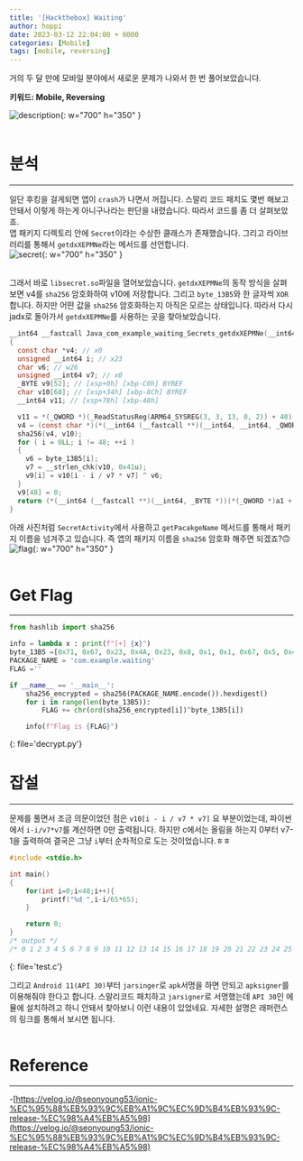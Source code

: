 ```yaml
---
title: '[Hackthebox] Waiting'
author: hoppi
date: 2023-03-12 22:04:00 + 0000
categories: [Mobile]
tags: [mobile, reversing]
---
```


거의 두 달 만에 모바일 분야에서 새로운 문제가 나와서 한 번 풀어보았습니다.
<br/>

**키워드: Mobile, Reversing**

![description](../../../assets/img/2023-03-12/description.png){: w="700" h="350" }  
<br/>

# 분석
***
일단 후킹을 걸게되면 앱이 `crash`가 나면서 꺼집니다. 스말리 코드 패치도 몇번 해보고 안돼서 이렇게 하는게 아니구나라는 판단을 내렸습니다. 따라서 코드를 좀 더 살펴보았죠.  
앱 패키지 디렉토리 안에 `Secret`이라는 수상한 클래스가 존재했습니다. 그리고 라이브러리를 통해서 `getdxXEPMNe`라는 메서드를 선언합니다.  
![secret](../../../assets/img/2023-03-12/secret.png){: w="700" h="350" }  
<br/>

그래서 바로 `libsecret.so`파일을 열어보았습니다. `getdxXEPMNe`의 동작 방식을 살펴보면 v4를 `sha256` 암호화하여 v10에 저장합니다. 그리고 `byte_13B5`와 한 글자씩 `XOR` 합니다. 하지만 어떤 값을 `sha256` 암호화하는지 아직은 모르는 상태입니다. 따라서 다시 jadx로 돌아가서 `getdxXEPMNe`를 사용하는 곳을 찾아보았습니다.
```c
__int64 __fastcall Java_com_example_waiting_Secrets_getdxXEPMNe(__int64 a1, __int64 a2, __int64 a3)
{
  const char *v4; // x0
  unsigned __int64 i; // x23
  char v6; // w26
  unsigned __int64 v7; // x0
  _BYTE v9[52]; // [xsp+0h] [xbp-C0h] BYREF
  char v10[68]; // [xsp+34h] [xbp-8Ch] BYREF
  __int64 v11; // [xsp+78h] [xbp-48h]

  v11 = *(_QWORD *)(_ReadStatusReg(ARM64_SYSREG(3, 3, 13, 0, 2)) + 40);
  v4 = (const char *)(*(__int64 (__fastcall **)(__int64, __int64, _QWORD))(*(_QWORD *)a1 + 1352LL))(a1, a3, 0LL);
  sha256(v4, v10);
  for ( i = 0LL; i != 48; ++i )
  {
    v6 = byte_13B5[i];
    v7 = __strlen_chk(v10, 0x41u);
    v9[i] = v10[i - i / v7 * v7] ^ v6;
  }
  v9[48] = 0;
  return (*(__int64 (__fastcall **)(__int64, _BYTE *))(*(_QWORD *)a1 + 1336LL))(a1, v9);
}
```

아래 사진처럼 `SecretActivity`에서 사용하고 `getPacakgeName` 메서드를 통해서 패키지 이름을 넘겨주고 있습니다. 즉 앱의 패키지 이름을 `sha256` 암호화 해주면 되겠죠?🙃  
![flag](../../../assets/img/2023-03-12/flag.png){: w="700" h="350" }  
<br/>

# Get Flag
***
```python
from hashlib import sha256

info = lambda x : print(f"[+] {x}")
byte_13B5 =[0x71, 0x67, 0x23, 0x4A, 0x23, 0x8, 0x1, 0x1, 0x67, 0x5, 0x41, 0x41, 0x3, 0x5B, 0x51, 0x3A, 0x51, 0x5E, 0x17, 0x5C, 0x6A, 0x4D, 0x52, 0x9, 0x48, 0x57, 0x14, 0x5, 0x5A, 0x5F, 0x6A, 0x5, 0xC, 0x6, 0x5, 0xD, 0x50, 0x69, 0x5, 0x54, 0x55, 0x58, 0x51, 0x7, 0xE, 0x4B, 0x10, 0x18] 
PACKAGE_NAME = 'com.example.waiting'
FLAG =''

if __name__ == '__main__':
    sha256_encrypted = sha256(PACKAGE_NAME.encode()).hexdigest()
    for i in range(len(byte_13B5)):
        FLAG += chr(ord(sha256_encrypted[i])^byte_13B5[i])

    info(f"Flag is {FLAG}")
```
{: file='decrypt.py'}
<br/>

# 잡설
***
문제를 풀면서 조금 의문이었던 점은 `v10[i - i / v7 * v7]` 요 부분이었는데, 파이썬에서 `i-i/v7*v7`를 계산하면 0만 출력됩니다. 하지만 c에서는 올림을 하는지 0부터 v7-1을 출력하여 결국은 그냥 `i`부터 순차적으로 도는 것이었습니다.ㅎㅎ  
```c
#include <stdio.h>

int main()
{
    for(int i=0;i<48;i++){
        printf("%d ",i-i/65*65);
    }

    return 0;
}
/* output */
/* 0 1 2 3 4 5 6 7 8 9 10 11 12 13 14 15 16 17 18 19 20 21 22 23 24 25 26 27 28 29 30 31 32 33 34 35 36 37 38 39 40 41 42 43 44 45 46 47 */
```
{: file='test.c'}
<br/>

그리고 `Android 11(API 30)`부터 `jarsinger`로 `apk`서명을 하면 안되고 `apksigner`를 이용해줘야 한다고 합니다. 스말리코드 패치하고 `jarsigner`로 서명했는데 `API 30`인 에뮬에 설치하려고 하니 안돼서 찾아보니 이런 내용이 있었네요. 자세한 설명은 래퍼런스의 링크를 통해서 보시면 됩니다.  
<br/>

# Reference
***
-[https://velog.io/@seonyoung53/ionic-%EC%95%88%EB%93%9C%EB%A1%9C%EC%9D%B4%EB%93%9C-release-%EC%98%A4%EB%A5%98](https://velog.io/@seonyoung53/ionic-%EC%95%88%EB%93%9C%EB%A1%9C%EC%9D%B4%EB%93%9C-release-%EC%98%A4%EB%A5%98)